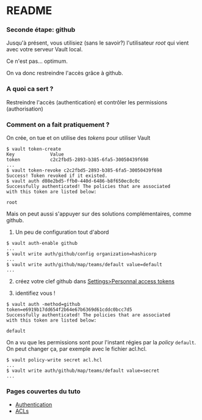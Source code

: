 # README #

### Seconde étape: github ###

Jusqu'à présent, vous utilisiez (sans le savoir?) l'utilisateur *root* qui vient avec votre serveur Vault local.

Ce n'est pas... optimum.

On va donc restreindre l'accès grâce à github.

### A quoi ca sert ? ###

Restreindre l'accès (authentication) et contrôler les permissions (authorisation)

### Comment on a fait pratiquement ? ###

On crée, on tue et on utilise des *tokens* pour utiliser Vault

```
$ vault token-create
Key             Value
token           c2c2fbd5-2893-b385-6fa5-30050439f698
...
$ vault token-revoke c2c2fbd5-2893-b385-6fa5-30050439f698
Success! Token revoked if it existed.
$ vault auth d08e2bd5-ffb0-440d-6486-b8f650ec8c0c
Successfully authenticated! The policies that are associated
with this token are listed below:

root
```

Mais on peut aussi s'appuyer sur des solutions complémentaires, comme github.


1. Un peu de configuration tout d'abord

```
$ vault auth-enable github
...
$ vault write auth/github/config organization=hashicorp
...
$ vault write auth/github/map/teams/default value=default
...
```
2. créez votre clef github dans [Settings>Personnal access tokens](https://github.com/settings/tokens)

3. identifiez vous !

```
$ vault auth -method=github token=e6919b17dd654f2b64e67b6369d61cddc0bcc7d5
Successfully authenticated! The policies that are associated
with this token are listed below:

default
```

On a vu que les permissions sont pour l'instant régies par la *policy* `default`. On peut changer ça, par exemple avec le fichier acl.hcl.

```
$ vault policy-write secret acl.hcl
...
$ vault write auth/github/map/teams/default value=secret
...
```

### Pages couvertes du tuto ###

* [Authentication](https://www.vaultproject.io/intro/getting-started/authentication.html)
* [ACLs](https://www.vaultproject.io/intro/getting-started/acl.html)
